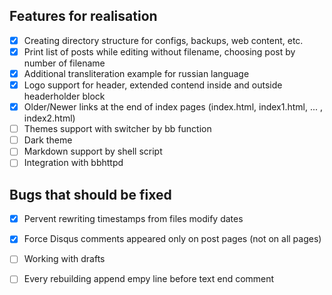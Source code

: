 
Features for realisation
------------------------

- [x] Creating directory structure for configs, backups, web content, etc.
- [x] Print list of posts while editing without filename, choosing post by number of filename
- [x] Additional transliteration example for russian language
- [x] Logo support for header, extended contend inside and outside headerholder block
- [x] Older/Newer links at the end of index pages (index.html, index1.html, ... , index2.html)
- [ ] Themes support with switcher by bb function
- [ ] Dark theme
- [ ] Markdown support by shell script
- [ ] Integration with bbhttpd

Bugs that should be fixed
------------------------
- [x] Pervent rewriting timestamps from files modify dates
- [x] Force Disqus comments appeared only on post pages (not on all pages)
- [ ] Working with drafts
- [ ] Every rebuilding append empy line before text end comment

